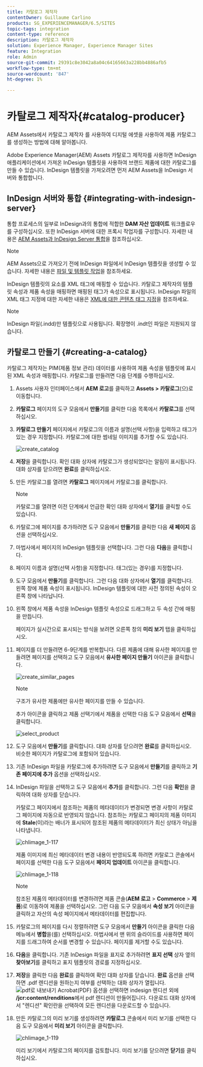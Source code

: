 ```yaml
---
title: 카탈로그 제작자
contentOwner: Guillaume Carlino
products: SG_EXPERIENCEMANAGER/6.5/SITES
topic-tags: integration
content-type: reference
description: 카탈로그 제작자
solution: Experience Manager, Experience Manager Sites
feature: Integration
role: Admin
source-git-commit: 29391c8e3042a8a04c64165663a228bb4886afb5
workflow-type: tm+mt
source-wordcount: '847'
ht-degree: 1%

---
```


# 카탈로그 제작자{#catalog-producer}

AEM Assets에서 카탈로그 제작자 를 사용하여 디지털 에셋을 사용하여 제품 카탈로그를 생성하는 방법에 대해 알아봅니다.

Adobe Experience Manager(AEM) Assets 카탈로그 제작자를 사용하면 InDesign 애플리케이션에서 가져온 InDesign 템플릿을 사용하여 브랜드 제품에 대한 카탈로그를 만들 수 있습니다. InDesign 템플릿을 가져오려면 먼저 AEM Assets을 InDesign 서버와 통합합니다.

## InDesign 서버와 통합 {#integrating-with-indesign-server}

통합 프로세스의 일부로 InDesign과의 통합에 적합한 **DAM 자산 업데이트** 워크플로우를 구성하십시오. 또한 InDesign 서버에 대한 프록시 작업자를 구성합니다. 자세한 내용은 [AEM Assets과 InDesign Server 통합](/help/assets/indesign.md)을 참조하십시오.

>[!NOTE]
>
>AEM Assets으로 가져오기 전에 InDesign 파일에서 InDesign 템플릿을 생성할 수 있습니다. 자세한 내용은 [파일 및 템플릿 작업](https://helpx.adobe.com/indesign/using/files-templates.html)을 참조하세요.
>
>InDesign 템플릿의 요소를 XML 태그에 매핑할 수 있습니다. 카탈로그 제작자의 템플릿 속성과 제품 속성을 매핑하면 매핑된 태그가 속성으로 표시됩니다. InDesign 파일의 XML 태그 지정에 대한 자세한 내용은 [XML에 대한 콘텐츠 태그 지정](https://helpx.adobe.com/indesign/using/tagging-content-xml.html)을 참조하세요.

>[!NOTE]
>
>InDesign 파일(.indd)만 템플릿으로 사용됩니다. 확장명이 .indt인 파일은 지원되지 않습니다.

## 카탈로그 만들기 {#creating-a-catalog}

카탈로그 제작자는 PIM(제품 정보 관리) 데이터를 사용하여 제품 속성을 템플릿에 표시된 XML 속성과 매핑합니다. 카탈로그를 만들려면 다음 단계를 수행하십시오.

1. Assets 사용자 인터페이스에서 **AEM 로고**&#x200B;를 클릭하고 **Assets > 카탈로그**(으)로 이동합니다.
1. **카탈로그** 페이지의 도구 모음에서 **만들기**&#x200B;를 클릭한 다음 목록에서 **카탈로그**&#x200B;를 선택하십시오.
1. **카탈로그 만들기** 페이지에서 카탈로그의 이름과 설명(선택 사항)을 입력하고 태그가 있는 경우 지정합니다. 카탈로그에 대한 썸네일 이미지를 추가할 수도 있습니다.

   ![create_catalog](assets/create_catalog.png)

1. **저장**&#x200B;을 클릭합니다. 확인 대화 상자에 카탈로그가 생성되었다는 알림이 표시됩니다. 대화 상자를 닫으려면 **완료**&#x200B;를 클릭하십시오.
1. 만든 카탈로그를 열려면 **카탈로그** 페이지에서 카탈로그를 클릭합니다.

   >[!NOTE]
   >
   >카탈로그를 열려면 이전 단계에서 언급한 확인 대화 상자에서 **열기**&#x200B;를 클릭할 수도 있습니다.

1. 카탈로그에 페이지를 추가하려면 도구 모음에서 **만들기**&#x200B;를 클릭한 다음 **새 페이지** 옵션을 선택하십시오.
1. 마법사에서 페이지의 InDesign 템플릿을 선택합니다. 그런 다음 **다음**&#x200B;을 클릭합니다.
1. 페이지 이름과 설명(선택 사항)을 지정합니다. 태그(있는 경우)를 지정합니다.
1. 도구 모음에서 **만들기**&#x200B;를 클릭합니다. 그런 다음 대화 상자에서 **열기**&#x200B;를 클릭합니다. 왼쪽 창에 제품 속성이 표시됩니다. InDesign 템플릿에 대한 사전 정의된 속성이 오른쪽 창에 나타납니다.
1. 왼쪽 창에서 제품 속성을 InDesign 템플릿 속성으로 드래그하고 두 속성 간에 매핑을 만듭니다.

   페이지가 실시간으로 표시되는 방식을 보려면 오른쪽 창의 **미리 보기** 탭을 클릭하십시오.

1. 페이지를 더 만들려면 6-9단계를 반복합니다. 다른 제품에 대해 유사한 페이지를 만들려면 페이지를 선택하고 도구 모음에서 **유사한 페이지 만들기** 아이콘을 클릭합니다.

   ![create_similar_pages](assets/create_similar_pages.png)

   >[!NOTE]
   >
   >구조가 유사한 제품에만 유사한 페이지를 만들 수 있습니다.

   추가 아이콘을 클릭하고 제품 선택기에서 제품을 선택한 다음 도구 모음에서 **선택**&#x200B;을 클릭합니다.

   ![select_product](assets/select_product.png)

1. 도구 모음에서 **만들기**&#x200B;를 클릭합니다. 대화 상자를 닫으려면 **완료**&#x200B;를 클릭하십시오. 비슷한 페이지가 카탈로그에 포함되어 있습니다.
1. 기존 InDesign 파일을 카탈로그에 추가하려면 도구 모음에서 **만들기**&#x200B;를 클릭하고 **기존 페이지에 추가** 옵션을 선택하십시오.
1. InDesign 파일을 선택하고 도구 모음에서 **추가**&#x200B;를 클릭합니다. 그런 다음 **확인**&#x200B;을 클릭하여 대화 상자를 닫습니다.

   카탈로그 페이지에서 참조하는 제품의 메타데이터가 변경되면 변경 사항이 카탈로그 페이지에 자동으로 반영되지 않습니다. 참조하는 카탈로그 페이지의 제품 이미지에 **Stale**(이)라는 배너가 표시되어 참조된 제품의 메타데이터가 최신 상태가 아님을 나타냅니다.

   ![chlimage_1-117](assets/chlimage_1-117a.png)

   제품 이미지에 최신 메타데이터 변경 내용이 반영되도록 하려면 카탈로그 콘솔에서 페이지를 선택한 다음 도구 모음에서 **페이지 업데이트** 아이콘을 클릭합니다.

   ![chlimage_1-118](assets/chlimage_1-118a.png)

   >[!NOTE]
   >
   >참조된 제품의 메타데이터를 변경하려면 제품 콘솔(**AEM 로고** > **Commerce** > **제품**)로 이동하여 제품을 선택하십시오. 그런 다음 도구 모음에서 **속성 보기** 아이콘을 클릭하고 자산의 속성 페이지에서 메타데이터를 편집합니다.

1. 카탈로그의 페이지를 다시 정렬하려면 도구 모음에서 **만들기** 아이콘을 클릭한 다음 메뉴에서 **병합**&#x200B;을(를) 선택하십시오. 마법사에서 맨 위의 슬라이드를 사용하면 페이지를 드래그하여 순서를 변경할 수 있습니다. 페이지를 제거할 수도 있습니다.

1. **다음**&#x200B;을 클릭합니다. 기존 InDesign 파일을 표지로 추가하려면 **표지 선택** 상자 옆의 **찾아보기**&#x200B;를 클릭하고 표지 템플릿의 경로를 지정하십시오.
1. **저장**&#x200B;을 클릭한 다음 **완료**를 클릭하여 확인 대화 상자를 닫습니다.
**완료** 옵션을 선택하면 .pdf 렌디션을 원하는지 여부를 선택하는 대화 상자가 열립니다.
   ![pdf로 내보내기](assets/CatalogPDF.png)
Acrobat(PDF) 옵션을 선택하면 indesign 렌디션 외에 **/jcr:content/renditions**&#x200B;에서 pdf 렌디션이 만들어집니다. 다운로드 대화 상자에서 &quot;렌디션&quot; 확인란을 선택하여 모든 렌디션을 다운로드할 수 있습니다.

1. 만든 카탈로그의 미리 보기를 생성하려면 **카탈로그** 콘솔에서 미리 보기를 선택한 다음 도구 모음에서 **미리 보기** 아이콘을 클릭합니다.

   ![chlimage_1-119](assets/chlimage_1-119a.png)

   미리 보기에서 카탈로그의 페이지를 검토합니다. 미리 보기를 닫으려면 **닫기**&#x200B;를 클릭하십시오.
